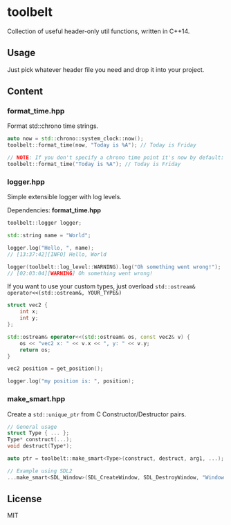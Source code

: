 # toolbelt

Collection of useful header-only util functions, written in C++14.

## Usage

Just pick whatever header file you need and drop it into your project.

## Content

### format_time.hpp

Format std::chrono time strings.

```cpp
auto now = std::chrono::system_clock::now();
toolbelt::format_time(now, "Today is %A"); // Today is Friday

// NOTE: If you don't specify a chrono time point it's now by default:
toolbelt::format_time("Today is %A"); // Today is Friday
```

### logger.hpp

Simple extensible logger with log levels.

Dependencies: **format_time.hpp**

```cpp
toolbelt::logger logger;

std::string name = "World";

logger.log("Hello, ", name);
// [13:37:42][INFO] Hello, World

logger(toolbelt::log_level::WARNING).log("Oh something went wrong!");
// [02:03:04][WARNING] Oh something went wrong!
```

If you want to use your custom types, just overload ``std::ostream& operator<<(std::ostream&, YOUR_TYPE&)``

```cpp
struct vec2 {
    int x;
    int y;
};

std::ostream& operator<<(std::ostream& os, const vec2& v) {
    os << "vec2 x: " << v.x << ", y: " << v.y;
    return os;
}

vec2 position = get_position();

logger.log("my position is: ", position);
```

### make_smart.hpp

Create a ``std::unique_ptr`` from C Constructor/Destructor pairs.

```cpp
// General usage
struct Type { ... };
Type* construct(...);
void destruct(Type*);

auto ptr = toolbelt::make_smart<Type>(construct, destruct, arg1, ...);

// Example using SDL2
...make_smart<SDL_Window>(SDL_CreateWindow, SDL_DestroyWindow, "Window Title!", ...);
```

## License

MIT
